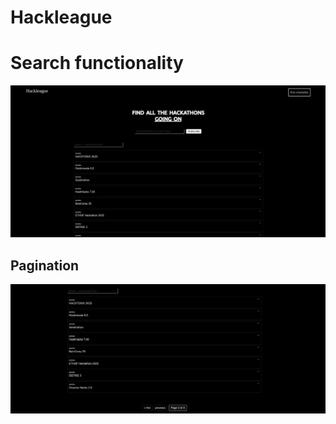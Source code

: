 # Hackleague

# Search functionality
![Alt text](docs/asset1.png)

## Pagination

![Alt text](docs/asset2.png)

